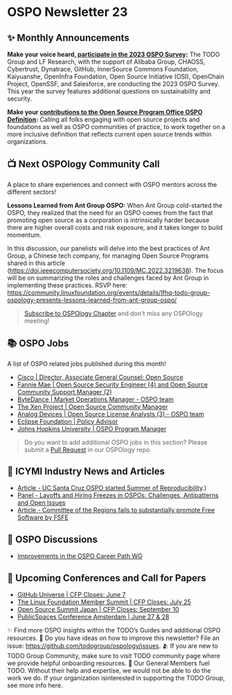 # OSPO Newsletter 23


## ✨ Monthly Announcements 

**Make your voice heard, [participate in the 2023 OSPO Survey](https://www.research.net/r/SD6K27F):** The TODO Group and LF Research, with the support of Alibaba Group, CHAOSS, Cybertrust, Dynatrace, GitHub, InnerSource Commons Foundation, Kaiyuanshe, OpenInfra Foundation, Open Source Initiative (OSI), OpenChain Project, OpenSSF, and Salesforce, are conducting the 2023 OSPO Survey. This year the survey features additional questions on sustainability and security.

**Make your [contributions to the Open Source Program Office OSPO Definition](https://github.com/todogroup/ospodefinition.org/pull/9):** Calling all folks engaging with open source projects and foundations as well as OSPO communities of practice, to work together on a more inclusive definition that reflects current open source trends within organizations.

## 📺 Next OSPOlogy Community Call

A place to share experiences and connect with OSPO mentors across the different sectors!

**Lessons Learned from Ant Group OSPO:** When Ant Group cold-started the OSPO, they realized that the need for an OSPO comes from the fact that promoting open source as a corporation is intrinsically harder because there are higher overall costs and risk exposure, and it takes longer to build momentum.

In this discussion, our panelists will delve into the best practices of Ant Group, a Chinese tech company, for managing Open Source Programs shared in this article (https://doi.ieeecomputersociety.org/10.1109/MC.2022.3219638). The focus will be on summarizing the roles and challenges faced by Ant Group in implementing these practices. RSVP here: https://community.linuxfoundation.org/events/details/lfhq-todo-group-ospology-presents-lessons-learned-from-ant-group-ospo/

> [Subscribe to OSPOlogy Chapter](https://community.linuxfoundation.org/todo-group/) and don't miss any OSPOlogy meeting!


## 📚 OSPO Jobs

A list of OSPO related jobs published during this month!

* [Cisco | Director, Associate General Counsel: Open Source](https://jobs.cisco.com/jobs/ProjectDetail/Director-Associate-General-Counsel-Open-Source/1401565)
* [Fannie Mae | Open Source Security Engineer (4) and Open Source Community Support Manager (2)](https://www.linkedin.com/posts/johnmarkwalker_ospo-opensource-devops-activity-7061800277795852288-ykSZ/)
* [ByteDance | Market Operations Manager - OSPO team](https://jobs.bytedance.com/en/position/7224211319414065463/detail)
* [The Xen Project | Open Source Community Manager](https://careers.cloud.com/jobs/open-source-community-manager-cambridge-england-united-kingdom)
* [Analog Devices | Open Source License Analysts (3) - OSPO team](https://analogdevices.wd1.myworkdayjobs.com/en-US/External/job/US-MA-Wilmington/OSS-License-Analyst_R235201)
* [Eclipse Foundation | Policy Advisor](https://www.eclipse.org/careers/?utm_content=249822060&utm_medium=social&utm_source=linkedin&hss_channel=lcp-34093)
* [Johns Hopkins University | OSPO Program Manager](https://jobs.jhu.edu/job/Baltimore-OSPO-Program-Manager-MD-21218/1031893600/)

> Do you want to add additional OSPO jobs in this section? Please submit a [Pull Request](https://github.com/todogroup/ospology/tree/main/newsletter#how-to-contribute-to-osponews) in our OSPOlogy repo


## 📌 ICYMI Industry News and Articles

* [Article - UC Santa Cruz OSPO started Summer of Reproducibility](https://ospo.ucsc.edu/sor/#:~:text=The%20Summer%20of%20Reproducibility%20is,ctuning.org%20and%20sysartifacts).)
* [Panel - Layoffs and Hiring Freezes in OSPOs: Challenges, Antipatterns and Open Issues](https://community.linuxfoundation.org/events/details/lfhq-todo-group-ospology-presents-layoffs-and-hiring-freezes-in-ospos-challenges-antipatterns-and-open-issues/)
* [Article - Committee of the Regions fails to substantially promote Free Software by FSFE](https://fsfe.org/news/2023/news-20230524-01.html) 


## 🙋 OSPO Discussions

* [Improvements in the OSPO Career Path WG](https://github.com/todogroup/ospology/discussions/317)


## 📎 Upcoming Conferences and Call for Papers

* [GitHub Universe | CFP Closes: June 7](https://reg.rainfocus.com/flow/github/universe23/cfp/page/cfslandingpage)
* [The Linux Foundation Member Summit | CFP Closes: July 25](https://events.linuxfoundation.org/lf-member-summit/)
* [Open Source Summit Japan | CFP Closes: September 10](https://events.linuxfoundation.org/open-source-summit-japan/)
* [PublicSpaces Conference Amsterdam | June 27 & 28](https://conference.publicspaces.net/en)


✨ Find more OSPO insights within the TODO’s Guides and additional OSPO resources.
🧐 Do you have ideas on how to improve this newsletter? File an issue: https://github.com/todogroup/ospology/issues.
🫂 If you are new to TODO Group Community, make sure to visit TODO community page where we provide helpful onboarding resources.
💚 Our General Members fuel TODO. Without their help and expertise, we would not be able to do the work we do. If your organization isinterested in supporting the TODO Group, see more info here.


